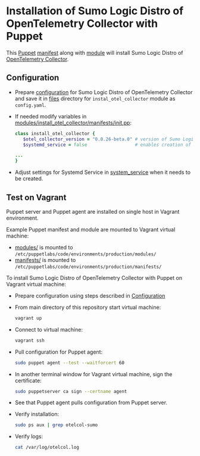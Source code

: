 # Installation of Sumo Logic Distro of OpenTelemetry Collector with Puppet

This [Puppet][puppet] [manifest](manifest/../manifests/install_otel_collector.pp) along with 
[module](modules/install_otel_collector/) will install Sumo Logic Distro of [OpenTelemetry Collector][otc_link].

## Configuration

- Prepare [configuration](../../docs/Configuration.md) for Sumo Logic Distro of OpenTelemetry Collector and
  save it in [files](modules/install_otel_collector/files/) directory for `instal_otel_collector` module as `config.yaml`.
- If needed modify variables in [modules/install_otel_collector/manifests/init.pp](modules/install_otel_collector/manifests/init.pp):

  ```ruby
  class install_otel_collector {
     $otel_collector_version = "0.0.26-beta.0" # version of Sumo Logic Distro of OpenTelemetry Collector
     $systemd_service = false                  # enables creation of Systemd Service for Sumo Logic Distro of OpenTelemetry Collector

  ...
  }
  ```

- Adjust settings for Systemd Service in [system_service](modules/install_otel_collector/files/systemd_service) when it needs to be created.

## Test on Vagrant

Puppet server and Puppet agent are installed on single host in Vagrant environment.

Example Puppet manifest and module are mounted to Vagrant virtual machine:

- [modules/](modules/)  is mounted to `/etc/puppetlabs/code/environments/production/modules/`
- [manifests/](manifests/) is mounted to `/etc/puppetlabs/code/environments/production/manifests/`

To install Sumo Logic Distro of OpenTelemetry Collector with Puppet on Vagrant virtual machine:

- Prepare configuration using steps described in [Configuration](#configuration)
- From main directory of this repository start virtual machine:

  ```bash
  vagrant up
  ```

- Connect to virtual machine:

  ```bash
  vagrant ssh
  ```

- Pull configuration for Puppet agent:

  ```bash
  sudo puppet agent --test --waitforcert 60
  ```

- In another terminal window for Vagrant virtual machine, sign the certificate:

  ```bash
  sudo puppetserver ca sign --certname agent
  ```

- See that Puppet agent pulls configuration from Puppet server.
- Verify installation:
  
  ```bash
  sudo ps aux | grep otelcol-sumo
  ```

- Verify logs:
  
  ```bash
  cat /var/log/otelcol.log 
  ```

[otc_link]: https://github.com/open-telemetry/opentelemetry-collector
[puppet]: https://puppet.com/
